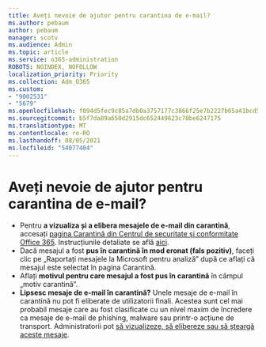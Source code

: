 ```yaml
---
title: Aveți nevoie de ajutor pentru carantina de e-mail?
ms.author: pebaum
author: pebaum
manager: scotv
ms.audience: Admin
ms.topic: article
ms.service: o365-administration
ROBOTS: NOINDEX, NOFOLLOW
localization_priority: Priority
ms.collection: Adm_O365
ms.custom:
- "9002531"
- "5679"
ms.openlocfilehash: f094d5fec9c85a7db0a3757177c3866f25e7b2227b05a41bcd554b1dda092517
ms.sourcegitcommit: b5f7da89a650d2915dc652449623c78be6247175
ms.translationtype: MT
ms.contentlocale: ro-RO
ms.lasthandoff: 08/05/2021
ms.locfileid: "54077404"
---
```

# <a name="need-help-with-email-quarantine"></a>Aveți nevoie de ajutor pentru carantina de e-mail?

- Pentru **a vizualiza și a elibera mesajele de e-mail din carantină**, accesați [pagina Carantină din Centrul de securitate și conformitate Office 365](https://protection.office.com/quarantine). Instrucțiunile detaliate se află [aici](https://docs.microsoft.com/microsoft-365/security/office-365-security/find-and-release-quarantined-messages-as-a-user?view=o365-worldwide#view-your-quarantined-messages).
- Dacă mesajul a fost **pus în carantină în mod eronat (fals pozitiv)**, faceți clic pe „Raportați mesajele la Microsoft pentru analiză” după ce aflați că mesajul este selectat în pagina Carantină. 
- Aflați **motivul pentru care mesajul a fost pus în carantină** în câmpul „motiv carantină”.
- **Lipsesc mesaje de e-mail în carantină?** Unele mesaje de e-mail în carantină nu pot fi eliberate de utilizatorii finali. Acestea sunt cel mai probabil mesaje care au fost clasificate cu un nivel maxim de încredere ca mesaje de e-mail de phishing, malware sau printr-o acțiune de transport. Administratorii pot [să vizualizeze, să elibereze sau să șteargă aceste mesaje](https://docs.microsoft.com/microsoft-365/security/office-365-security/manage-quarantined-messages-and-files?view=o365-worldwide). 
